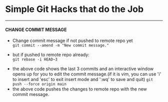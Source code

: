 # Simple Git Hacks that do the Job
_____________________________________________________

#### CHANGE COMMIT MESSAGE
* Change commit message if not pushed to remote repo yet  
`git commit --amend -m "New commit message."`

* but if pushed to remote repo already:  
`git rebase -i HEAD~3` 
- the above code shows the last 3 commits and an interactive window opens up for you to edit the commit message.(if it is vim, you can use 'i' to insert and 'esc' to exit insert mode and ':wq' to save and quit) 
`git push --force origin main`  
- the above code pushes the changes to remote repo with the new commit message.

